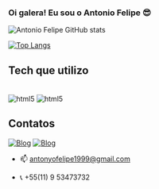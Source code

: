 ### Oi galera! Eu sou o Antonio Felipe 😎

![Antonio Felipe GitHub stats](https://github-readme-stats.vercel.app/api?username=AntonioFelipe2023&show_icons=true&theme=onedark)

[![Top Langs](https://github-readme-stats.vercel.app/api/top-langs/?username=AntonioFelipe2023)](https://github.com/anuraghazra/github-readme-stats)

## Tech que utilizo

<div style="display: inline_block"><br/>
    <img align="center" alt="html5"src="https://img.shields.io/badge/Python-3776AB?style=for-the-badge&logo=python&logoColor=white"/>
    <img align="center" alt="html5"src="https://img.shields.io/badge/Microsoft_Excel-217346?style=for-the-badge&logo=microsoft-excel&logoColor=white"/>
</div>



## Contatos

[![Blog](https://img.shields.io/badge/website-000000?style=for-the-badge&logo=About.me&logoColor=whit)](https://sites.google.com/view/portflioantoniofelipe/in%C3%ADcio)
[![Blog](https://img.shields.io/badge/LinkedIn-0077B5?style=for-the-badge&logo=linkedin&logoColor=white)](https://www.linkedin.com/in/antoniofaraujo?lipi=urn%3Ali%3Apage%3Ad_flagship3_profile_view_base_contact_details%3B4DGi6Ps1R5uG4wY28NuiNQ%3D%3D)



- 📫 antonyofelipe1999@gmail.com



 - 📞 +55(11) 9 53473732



